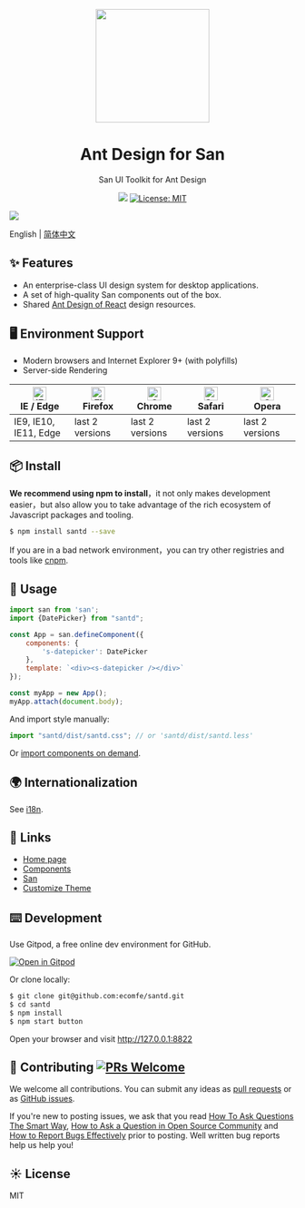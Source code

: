 <p align="center">
  <a href="https://ecomfe.github.com/santd">
    <img width="200" src="https://b.bdstatic.com/searchbox/image/gcp/20191202/2915011424.png">
  </a>
</p>

<h1 align="center">Ant Design for San</h1>

<div align="center">
San UI Toolkit for Ant Design

[![](https://flat.badgen.net/npm/v/santd?icon=npm)](https://www.npmjs.com/package/santd) [![License: MIT](https://img.shields.io/badge/License-MIT-yellow.svg)](https://opensource.org/licenses/MIT)
</div>

[![](https://cdn-images-1.medium.com/max/2000/1*NIlj0-TdLMbo_hzSBP8tmg.png)](http://ecomfe.github.io/santd)

English | [简体中文](./README-zh_CN.md)

## ✨ Features

- An enterprise-class UI design system for desktop applications.
- A set of high-quality San components out of the box.
- Shared [Ant Design of React](https://ant.design/docs/spec/introduce) design resources.

## 🖥 Environment Support

- Modern browsers and Internet Explorer 9+ (with polyfills)
- Server-side Rendering

| [<img src="https://raw.githubusercontent.com/alrra/browser-logos/master/src/edge/edge_48x48.png" alt="IE / Edge" width="24px" height="24px" />](http://godban.github.io/browsers-support-badges/)</br>IE / Edge | [<img src="https://raw.githubusercontent.com/alrra/browser-logos/master/src/firefox/firefox_48x48.png" alt="Firefox" width="24px" height="24px" />](http://godban.github.io/browsers-support-badges/)</br>Firefox | [<img src="https://raw.githubusercontent.com/alrra/browser-logos/master/src/chrome/chrome_48x48.png" alt="Chrome" width="24px" height="24px" />](http://godban.github.io/browsers-support-badges/)</br>Chrome | [<img src="https://raw.githubusercontent.com/alrra/browser-logos/master/src/safari/safari_48x48.png" alt="Safari" width="24px" height="24px" />](http://godban.github.io/browsers-support-badges/)</br>Safari | [<img src="https://raw.githubusercontent.com/alrra/browser-logos/master/src/opera/opera_48x48.png" alt="Opera" width="24px" height="24px" />](http://godban.github.io/browsers-support-badges/)</br>Opera |
| --------------------------------------------------------------------------------------------------------------------------------------------------------------------------------------------------------------- | ----------------------------------------------------------------------------------------------------------------------------------------------------------------------------------------------------------------- | ------------------------------------------------------------------------------------------------------------------------------------------------------------------------------------------------------------- | ------------------------------------------------------------------------------------------------------------------------------------------------------------------------------------------------------------- | --------------------------------------------------------------------------------------------------------------------------------------------------------------------------------------------------------- |
| IE9, IE10, IE11, Edge                                                                                                                                                                                           | last 2 versions                                                                                                                                                                                                   | last 2 versions                                                                                                                                                                                               | last 2 versions                                                                                                                                                                                               | last 2 versions                                                                                                                                                                                           |

## 📦 Install

**We recommend using npm to install**，it not only makes development easier，but also allow you to take advantage of the rich ecosystem of Javascript packages and tooling.

```bash
$ npm install santd --save
```

If you are in a bad network environment，you can try other registries and tools like [cnpm](https://github.com/cnpm/cnpm).

## 🔨 Usage

```jsx
import san from 'san';
import {DatePicker} from "santd";

const App = san.defineComponent({
    components: {
        's-datepicker': DatePicker
    },
    template: `<div><s-datepicker /></div>`
});

const myApp = new App();
myApp.attach(document.body);
```

And import style manually:

```jsx
import "santd/dist/santd.css"; // or 'santd/dist/santd.less'
```

Or [import components on demand](https://ecomfe.github.io/santd/#docs/quickstart).

## 🌍 Internationalization

See [i18n](http://ecomfe.github.io/santd/#docs/i18n).

## 🔗 Links

- [Home page](https://ecomfe.github.io/)
- [Components](https://ecomfe.github.io/santd/#docs/introduce)
- [San](https://baidu.github.io/san/)
- [Customize Theme](http://ecomfe.github.io/santd/#/docs/theme)

## ⌨️ Development

Use Gitpod, a free online dev environment for GitHub.

[![Open in Gitpod](https://gitpod.io/button/open-in-gitpod.svg)](https://gitpod.io/#https://github.com/ecomfe/santd)

Or clone locally:

```bash
$ git clone git@github.com:ecomfe/santd.git
$ cd santd
$ npm install
$ npm start button
```

Open your browser and visit http://127.0.0.1:8822

## 🤝 Contributing [![PRs Welcome](https://img.shields.io/badge/PRs-welcome-brightgreen.svg?style=flat-square)](https://github.com/ecomfe/santd/pulls)

We welcome all contributions. You can submit any ideas as [pull requests](https://github.com/ecomfe/santd/pulls) or as [GitHub issues](https://github.com/ecomfe/santd/issues).

If you're new to posting issues, we ask that you read [How To Ask Questions The Smart Way](http://www.catb.org/~esr/faqs/smart-questions.html), [How to Ask a Question in Open Source Community](https://github.com/seajs/seajs/issues/545) and [How to Report Bugs Effectively](http://www.chiark.greenend.org.uk/~sgtatham/bugs.html) prior to posting. Well written bug reports help us help you!

## ☀️ License

MIT
